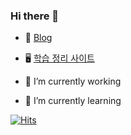 ### Hi there 👻

- 📓 [Blog](https://isthislee.com)
- 🖥️ [학습 정리 사이트](https://isthis.gitbook.io/)

- 🔭 I’m currently working
- 🌱 I’m currently learning

[![Hits](https://hits.seeyoufarm.com/api/count/incr/badge.svg?url=https%3A%2F%2Fgithub.com%2FIsthisLee&count_bg=%2339C6A7&title_bg=%234F7874&icon=mdnwebdocs.svg&icon_color=%23272727&title=hits&edge_flat=false)](https://hits.seeyoufarm.com)
<!--
**IsthisLee/isthisLee** is a ✨ _special_ ✨ repository because its `README.md` (this file) appears on your GitHub profile.

Here are some ideas to get you started:

- 🔭 I’m currently working on ...
- 🌱 I’m currently learning ...
- 👯 I’m looking to collaborate on ...
- 🤔 I’m looking for help with ...
- 💬 Ask me about ...
- 📫 How to reach me: ...
- 😄 Pronouns: ...
- ⚡ Fun fact: ...
-->
